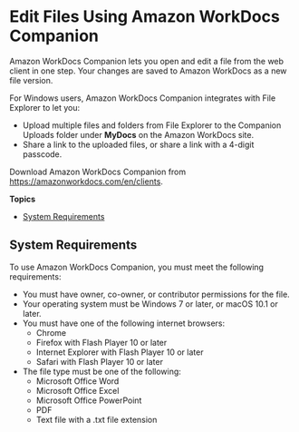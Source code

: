 # Edit Files Using Amazon WorkDocs Companion<a name="companion"></a>

Amazon WorkDocs Companion lets you open and edit a file from the web client in one step\. Your changes are saved to Amazon WorkDocs as a new file version\.

For Windows users, Amazon WorkDocs Companion integrates with File Explorer to let you: 
+ Upload multiple files and folders from File Explorer to the Companion Uploads folder under **MyDocs** on the Amazon WorkDocs site\. 
+ Share a link to the uploaded files, or share a link with a 4\-digit passcode\.

Download Amazon WorkDocs Companion from [https://amazonworkdocs\.com/en/clients](https://amazonworkdocs.com/en/clients)\.

**Topics**
+ [System Requirements](#companion_sys_reqs)

## System Requirements<a name="companion_sys_reqs"></a>

To use Amazon WorkDocs Companion, you must meet the following requirements:
+ You must have owner, co\-owner, or contributor permissions for the file\.
+ Your operating system must be Windows 7 or later, or macOS 10\.1 or later\.
+ You must have one of the following internet browsers:
  + Chrome
  + Firefox with Flash Player 10 or later
  + Internet Explorer with Flash Player 10 or later
  + Safari with Flash Player 10 or later
+ The file type must be one of the following:
  + Microsoft Office Word
  + Microsoft Office Excel
  + Microsoft Office PowerPoint
  + PDF
  + Text file with a \.txt file extension